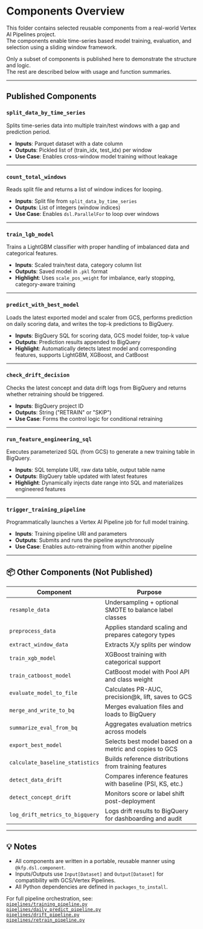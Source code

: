 # Components Overview

This folder contains selected reusable components from a real-world Vertex AI Pipelines project.  
The components enable time-series based model training, evaluation, and selection using a sliding window framework.

Only a subset of components is published here to demonstrate the structure and logic.  
The rest are described below with usage and function summaries.

---

## Published Components

### `split_data_by_time_series`
Splits time-series data into multiple train/test windows with a gap and prediction period.

- **Inputs**: Parquet dataset with a date column  
- **Outputs**: Pickled list of (train_idx, test_idx) per window  
- **Use Case**: Enables cross-window model training without leakage  

---

### `count_total_windows`
Reads split file and returns a list of window indices for looping.

- **Inputs**: Split file from `split_data_by_time_series`  
- **Outputs**: List of integers (window indices)  
- **Use Case**: Enables `dsl.ParallelFor` to loop over windows  

---

### `train_lgb_model`
Trains a LightGBM classifier with proper handling of imbalanced data and categorical features.

- **Inputs**: Scaled train/test data, category column list  
- **Outputs**: Saved model in `.pkl` format  
- **Highlight**: Uses `scale_pos_weight` for imbalance, early stopping, category-aware training  

---

### `predict_with_best_model`
Loads the latest exported model and scaler from GCS, performs prediction on daily scoring data, and writes the top-k predictions to BigQuery.

- **Inputs**: BigQuery SQL for scoring data, GCS model folder, top-k value  
- **Outputs**: Prediction results appended to BigQuery  
- **Highlight**: Automatically detects latest model and corresponding features, supports LightGBM, XGBoost, and CatBoost  

---

### `check_drift_decision`
Checks the latest concept and data drift logs from BigQuery and returns whether retraining should be triggered.

- **Inputs**: BigQuery project ID  
- **Outputs**: String ("RETRAIN" or "SKIP")  
- **Use Case**: Forms the control logic for conditional retraining  

---

### `run_feature_engineering_sql`
Executes parameterized SQL (from GCS) to generate a new training table in BigQuery.

- **Inputs**: SQL template URI, raw data table, output table name  
- **Outputs**: BigQuery table updated with latest features  
- **Highlight**: Dynamically injects date range into SQL and materializes engineered features  

---

### `trigger_training_pipeline`
Programmatically launches a Vertex AI Pipeline job for full model training.

- **Inputs**: Training pipeline URI and parameters  
- **Outputs**: Submits and runs the pipeline asynchronously  
- **Use Case**: Enables auto-retraining from within another pipeline  

---

## 📦 Other Components (Not Published)

| Component                       | Purpose                                                           |
|--------------------------------|-------------------------------------------------------------------|
| `resample_data`                | Undersampling + optional SMOTE to balance label classes           |
| `preprocess_data`              | Applies standard scaling and prepares category types              |
| `extract_window_data`          | Extracts X/y splits per window                                    |
| `train_xgb_model`              | XGBoost training with categorical support                         |
| `train_catboost_model`         | CatBoost model with Pool API and class weight                     |
| `evaluate_model_to_file`       | Calculates PR-AUC, precision@k, lift, saves to GCS                |
| `merge_and_write_to_bq`        | Merges evaluation files and loads to BigQuery                     |
| `summarize_eval_from_bq`       | Aggregates evaluation metrics across models                       |
| `export_best_model`            | Selects best model based on a metric and copies to GCS            |
| `calculate_baseline_statistics`| Builds reference distributions from training features             |
| `detect_data_drift`            | Compares inference features with baseline (PSI, KS, etc.)         |
| `detect_concept_drift`        | Monitors score or label shift post-deployment                     |
| `log_drift_metrics_to_bigquery`| Logs drift results to BigQuery for dashboarding and audit         |

---

## 💡 Notes

- All components are written in a portable, reusable manner using `@kfp.dsl.component`.  
- Inputs/Outputs use `Input[Dataset]` and `Output[Dataset]` for compatibility with GCS/Vertex Pipelines.  
- All Python dependencies are defined in `packages_to_install`.  

For full pipeline orchestration, see:  
[`pipelines/training_pipeline.py`](../training_pipeline.py)  
[`pipelines/daily_predict_pipeline.py`](../daily_predict_pipeline.py)  
[`pipelines/drift_pipeline.py`](../drift_pipeline.py)  
[`pipelines/retrain_pipeline.py`](../retrain_pipeline.py)
